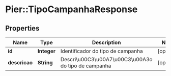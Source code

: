# Pier::TipoCampanhaResponse

## Properties
Name | Type | Description | Notes
------------ | ------------- | ------------- | -------------
**id** | **Integer** | Identificador do tipo de campanha | [optional] 
**descricao** | **String** | Descri\u00C3\u00A7\u00C3\u00A3o do tipo de campanha | [optional] 



